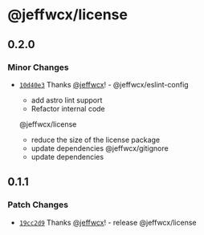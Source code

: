 # @jeffwcx/license

## 0.2.0

### Minor Changes

- [`10d40e3`](https://github.com/jeffwcx/jeffwcx-config/commit/10d40e38c1c220e435dcabb23e86d0878d6db50b) Thanks [@jeffwcx](https://github.com/jeffwcx)! - @jeffwcx/eslint-config

  - add astro lint support
  - Refactor internal code

  @jeffwcx/license

  - reduce the size of the license package
  - update dependencies
    @jeffwcx/gitignore
  - update dependencies

## 0.1.1

### Patch Changes

- [`19cc2d9`](https://github.com/jeffwcx/jeffwcx-config/commit/19cc2d9a363b547a220700a40358244ed2e4b770) Thanks [@jeffwcx](https://github.com/jeffwcx)! - release @jeffwcx/license
